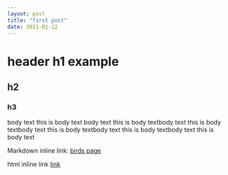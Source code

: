 ```yaml
---
layout: post
title: "first post"
date: 2021-01-12
---
```


# header h1 example

## h2

### h3

body text this is body text body text this is body textbody text this is body textbody text this is body textbody text this is body textbody text this is body text

Markdown inline link:
[birds page](https://pegs.site/core/birds)

html inline link
<a href="#">link</a>
